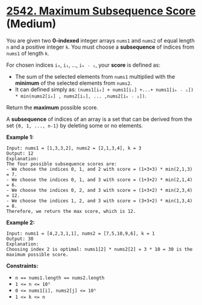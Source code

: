 # [2542. Maximum Subsequence Score][link] (Medium)

[link]: https://leetcode.com/problems/maximum-subsequence-score/

You are given two **0-indexed** integer arrays `nums1` and `nums2` of equal length `n` and a positive
integer `k`. You must choose a **subsequence** of indices from `nums1` of length `k`.

For chosen indices `i₀`, `i₁`, ..., `iₖ ₋ ₁`, your **score** is defined as:

- The sum of the selected elements from `nums1` multiplied with the **minimum** of the selected
elements from `nums2`.
- It can defined simply as: `(nums1[i₀] + nums1[i₁] +...+ nums1[iₖ ₋ ₁]) * min(nums2[i₀] , nums2[i₁],
... ,nums2[iₖ ₋ ₁])`.

Return the **maximum** possible score.

A **subsequence** of indices of an array is a set that can be derived from the set `{0, 1, ..., n-1}`
by deleting some or no elements.

**Example 1:**

```
Input: nums1 = [1,3,3,2], nums2 = [2,1,3,4], k = 3
Output: 12
Explanation:
The four possible subsequence scores are:
- We choose the indices 0, 1, and 2 with score = (1+3+3) * min(2,1,3) = 7.
- We choose the indices 0, 1, and 3 with score = (1+3+2) * min(2,1,4) = 6.
- We choose the indices 0, 2, and 3 with score = (1+3+2) * min(2,3,4) = 12.
- We choose the indices 1, 2, and 3 with score = (3+3+2) * min(1,3,4) = 8.
Therefore, we return the max score, which is 12.
```

**Example 2:**

```
Input: nums1 = [4,2,3,1,1], nums2 = [7,5,10,9,6], k = 1
Output: 30
Explanation:
Choosing index 2 is optimal: nums1[2] * nums2[2] = 3 * 10 = 30 is the maximum possible score.
```

**Constraints:**

- `n == nums1.length == nums2.length`
- `1 <= n <= 10⁵`
- `0 <= nums1[i], nums2[j] <= 10⁵`
- `1 <= k <= n`
